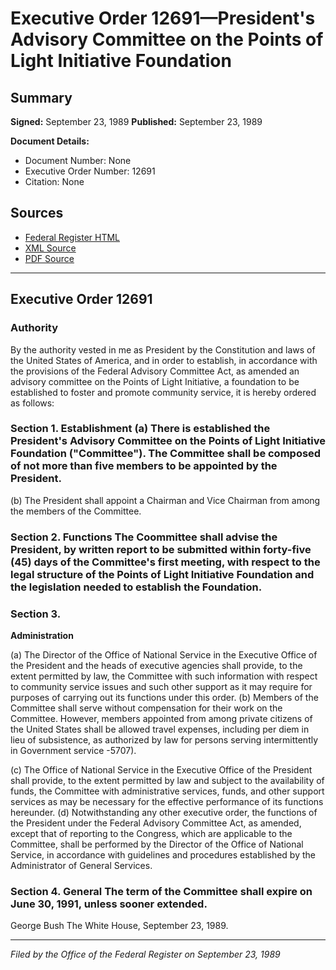 # Executive Order 12691—President's Advisory Committee on the Points of Light Initiative Foundation

## Summary

**Signed:** September 23, 1989
**Published:** September 23, 1989

**Document Details:**
- Document Number: None
- Executive Order Number: 12691
- Citation: None

## Sources
- [Federal Register HTML](https://www.presidency.ucsb.edu/documents/executive-order-12691-presidents-advisory-committee-the-points-light-initiative-foundation)
- [XML Source](None)
- [PDF Source](None)

---

## Executive Order 12691

### Authority

By the authority vested in me as President by the Constitution and laws of the United States of America, and in order to establish, in accordance with the provisions of the Federal Advisory Committee Act, as amended an advisory committee on the Points of Light Initiative, a foundation to be established to foster and promote community service, it is hereby ordered as follows:
### Section 1. Establishment (a) There is established the President's Advisory Committee on the Points of Light Initiative Foundation ("Committee"). The Committee shall be composed of not more than five members to be appointed by the President.

(b) The President shall appoint a Chairman and Vice Chairman from among the members of the Committee.
### Section 2. Functions The Coommittee shall advise the President, by written report to be submitted within forty-five (45) days of the Committee's first meeting, with respect to the legal structure of the Points of Light Initiative Foundation and the legislation needed to establish the Foundation.

### Section 3.

**Administration**

(a) The Director of the Office of National Service in the Executive Office of the President and the heads of executive agencies shall provide, to the extent permitted by law, the Committee with such information with respect to community service issues and such other support as it may require for purposes of carrying out its functions under this order.
(b) Members of the Committee shall serve without compensation for their work on the Committee. However, members appointed from among private citizens of the United States shall be allowed travel expenses, including per diem in lieu of subsistence, as authorized by law for persons serving intermittently in Government service -5707).

(c) The Office of National Service in the Executive Office of the President shall provide, to the extent permitted by law and subject to the availability of funds, the Committee with administrative services, funds, and other support services as may be necessary for the effective performance of its functions hereunder.
(d) Notwithstanding any other executive order, the functions of the President under the Federal Advisory Committee Act, as amended, except that of reporting to the Congress, which are applicable to the Committee, shall be performed by the Director of the Office of National Service, in accordance with guidelines and procedures established by the Administrator of General Services.

### Section 4. General The term of the Committee shall expire on June 30, 1991, unless sooner extended.

George Bush
The White House,
September 23, 1989.

---

*Filed by the Office of the Federal Register on September 23, 1989*
